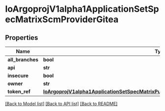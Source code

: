 # IoArgoprojV1alpha1ApplicationSetSpecMatrixScmProviderGitea

## Properties
Name | Type | Description | Notes
------------ | ------------- | ------------- | -------------
**all_branches** | **bool** |  | [optional] 
**api** | **str** |  | 
**insecure** | **bool** |  | [optional] 
**owner** | **str** |  | 
**token_ref** | [**IoArgoprojV1alpha1ApplicationSetSpecMatrixPullRequestBitbucketServerBasicAuthPasswordRef**](IoArgoprojV1alpha1ApplicationSetSpecMatrixPullRequestBitbucketServerBasicAuthPasswordRef.md) |  | [optional] 

[[Back to Model list]](../README.md#documentation-for-models) [[Back to API list]](../README.md#documentation-for-api-endpoints) [[Back to README]](../README.md)


